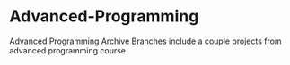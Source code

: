 # Advanced-Programming
Advanced Programming Archive
Branches include a couple projects from advanced programming course

